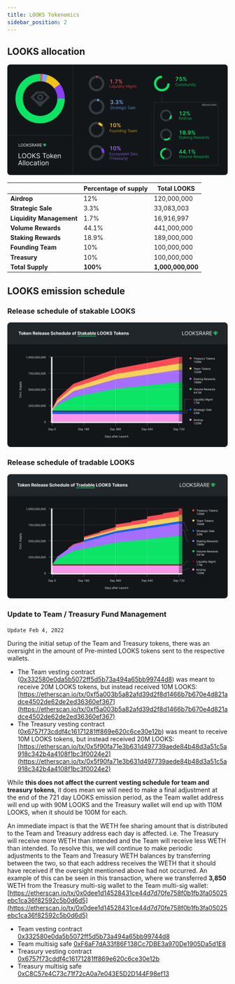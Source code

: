 ```yaml
---
title: LOOKS Tokenomics
sidebar_position: 2
---
```


## LOOKS allocation

![Looks Allocation](./images/looks-allocation-165cd63cdab122f5aa21b60b672304b9.png)

|                          | Percentage of supply | Total LOOKS       |
| ------------------------ | -------------------- | ----------------- |
| **Airdrop**              | 12%                  | 120,000,000       |
| **Strategic Sale**       | 3.3%                 | 33,083,003        |
| **Liquidity Management** | 1.7%                 | 16,916,997        |
| **Volume Rewards**       | 44.1%                | 441,000,000       |
| **Staking Rewards**      | 18.9%                | 189,000,000       |
| **Founding Team**        | 10%                  | 100,000,000       |
| **Treasury**             | 10%                  | 100,000,000       |
| **Total Supply**         | **100%**             | **1,000,000,000** |

## LOOKS emission schedule

### Release schedule of stakable LOOKS

![stakable looks schedule](./images/release-schedule-stakable-87f62b76483c0212f4c57fdb2ed3229b.png)

### Release schedule of tradable LOOKS

![stakable looks schedule](./images/release-schedule-tradable-49f43607094e73e89188f1c661a27eaa.png)

### Update to Team / Treasury Fund Management

`Update Feb 4, 2022`

During the initial setup of the Team and Treasury tokens, there was an oversight in the amount of Pre-minted LOOKS tokens sent to the respective wallets.

- The Team vesting contract ([0x332580e0da5b5072ff5d5b73a494a65bb99744d8](https://etherscan.io/address/0x332580e0da5b5072ff5d5b73a494a65bb99744d8)) was meant to receive 20M LOOKS tokens, but instead received 10M LOOKS: [https://etherscan.io/tx/0xf5a003b5a82afd39d2f8d1466b7b670e4d821adce4502de62de2ed36360ef367](https://etherscan.io/tx/0xf5a003b5a82afd39d2f8d1466b7b670e4d821adce4502de62de2ed36360ef367)
- The Treasury vesting contract ([0x6757f73cddf4c16171281ff869e620c6ce30e12b](https://etherscan.io/address/0x6757f73cddf4c16171281ff869e620c6ce30e12b)) was meant to receive 10M LOOKS tokens, but instead received 20M LOOKS: [https://etherscan.io/tx/0x5f90fa71e3b631d497739aede84b48d3a51c5a918c342b4a4108f1bc3f0024e2](https://etherscan.io/tx/0x5f90fa71e3b631d497739aede84b48d3a51c5a918c342b4a4108f1bc3f0024e2)

While **this does not affect the current vesting schedule for team and treasury tokens**, it does mean we will need to make a final adjustment at the end of the 721 day LOOKS emission period, as the Team wallet address will end up with 90M LOOKS and the Treasury wallet will end up with 110M LOOKS, when it should be 100M for each.

An immediate impact is that the WETH fee sharing amount that is distributed to the Team and Treasury address each day is affected. i.e. The Treasury will receive more WETH than intended and the Team will receive less WETH than intended. To resolve this, we will continue to make periodic adjustments to the Team and Treasury WETH balances by transferring between the two, so that each address receives the WETH that it should have received if the oversight mentioned above had not occurred. An example of this can be seen in this transaction, where we transferred **3,850** WETH from the Treasury multi-sig wallet to the Team multi-sig wallet: [https://etherscan.io/tx/0x0dee1d14528431ce44d7d70fe758f0b1fb3fa05025ebc1ca36f82592c5b0d6d5](https://etherscan.io/tx/0x0dee1d14528431ce44d7d70fe758f0b1fb3fa05025ebc1ca36f82592c5b0d6d5)

- Team vesting contract [0x332580e0da5b5072ff5d5b73a494a65bb99744d8](https://etherscan.io/address/0x332580e0da5b5072ff5d5b73a494a65bb99744d8)
- Team multisig safe [0xF6aF7dA33f86F138Cc7DBE3a970De1905Da5d1E8](https://etherscan.io/address/0xF6aF7dA33f86F138Cc7DBE3a970De1905Da5d1E8)
- Treasury vesting contract [0x6757f73cddf4c16171281ff869e620c6ce30e12b](https://etherscan.io/address/0x6757f73cddf4c16171281ff869e620c6ce30e12b)
- Treasury multisig safe [0xC8C57e4C73c71f72cA0a7e043E5D2D144F98ef13](https://etherscan.io/address/0xC8C57e4C73c71f72cA0a7e043E5D2D144F98ef13)
